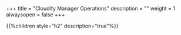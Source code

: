 +++
title = "Cloudify Manager Operations"
description = ""
weight = 1
alwaysopen = false
+++

{{%children style="h2" description="true"%}}
